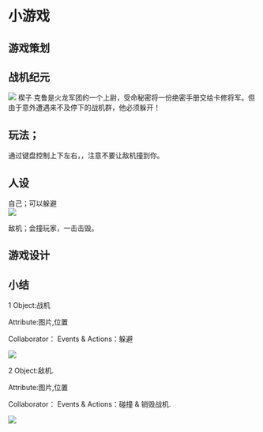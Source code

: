 # 小游戏
## 游戏策划
## 战机纪元  
![](http://m.qpic.cn/psb?/V12GQjH33ZNTb2/9VUlNkqJeMuEdOpO7ApUMPYL4V8YEkmDxHH54VIEZ3I!/b/dL8AAAAAAAAA&bo=4AEgAwAAAAARF.I!&rf=viewer_4)
楔子
克鲁是火龙军团的一个上尉，受命秘密将一份绝密手册交给卡修将军。但由于意外遭遇来不及停下的战机群，他必须躲开！  
## 玩法；
通过键盘控制上下左右，，注意不要让敌机撞到你。
## 人设
自己；可以躲避  
![](http://m.qpic.cn/psb?/V12GQjH33ZNTb2/nY81gLFG6FXI3SbfBj5p48xiDU5W3MNwSCC7nHI6Daw!/b/dL8AAAAAAAAA&bo=9AGXAQAAAAARF0M!&rf=viewer_4)
  
  敌机；会撞玩家，一击击毁。
  
 
## 游戏设计
## 小结
1 Object:战机
  
  Attribute:图片,位置
  
  Collaborator： Events & Actions：躲避
  

![](http://m.qpic.cn/psb?/V12GQjH33ZNTb2/dQ.BJY.YyC.AcFItYYz4R26RsTJ3cS8oqvWuNQWZkYY!/b/dL8AAAAAAAAA&bo=OQU4BAAAAAADR2I!&rf=viewer_4)




  2 Object:敌机.
  
  Attribute:图片,位置
  
  Collaborator： Events & Actions：碰撞 & 销毁战机.
  
  ![](http://m.qpic.cn/psb?/V12GQjH33ZNTb2/1cjai1MhbUJuWut.lEnkfwFLqvgvB1l7xeJ*PpP1L1Y!/b/dLwAAAAAAAAA&bo=lwTzAwAAAAACdzA!&rf=viewer_4)

